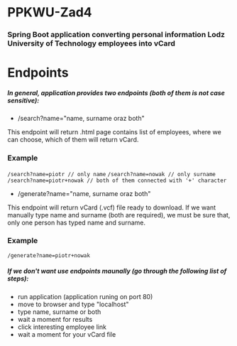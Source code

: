 # PPKWU-Zad4
### Spring Boot application converting personal information Lodz University of Technology employees into vCard

Endpoints
=============

##### In general, application provides two endpoints (both of them is not case sensitive):
- /search?name="name, surname oraz both"

This endpoint will return .html page contains list of employees, where we can choose, which of them will return vCard.

### Example
`/search?name=piotr // only name`
`/search?name=nowak // only surname`
`/search?name=piotr+nowak // both of them connected with '+' character`

- /generate?name="name, surname oraz both"

This endpoint will return vCard (.vcf) file ready to download.
If we want manually type name and surname (both are required), we must be sure that, only one person has typed name and surname.

### Example
`/generate?name=piotr+nowak`

##### If we don't want use endpoints maunally (go through the following list of steps):
- run application (application runing on port 80)
- move to browser and type "localhost"
- type name, surname or both
- wait a moment for results
- click interesting employee link
- wait a moment for your vCard file
